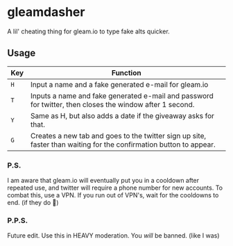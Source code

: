 # gleamdasher
A lil' cheating thing for gleam.io to type fake alts quicker.

## Usage
Key | Function
--- | ---
`H` | Input a name and a fake generated e-mail for gleam.io
`T` | Inputs a name and fake generated e-mail and password for twitter, then closes the window after 1 second.
`Y` | Same as H, but also adds a date if the giveaway asks for that.
`G` | Creates a new tab and goes to the twitter sign up site, faster than waiting for the confirmation button to appear.

### P.S.
I am aware that gleam.io will eventually put you in a cooldown after repeated use, and twitter will require a phone number for new accounts. To combat this, use a VPN. If you run out of VPN's, wait for the cooldowns to end. (if they do 🤔)

### P.P.S.
Future edit. Use this in HEAVY moderation. You *will* be banned. (like I was)
